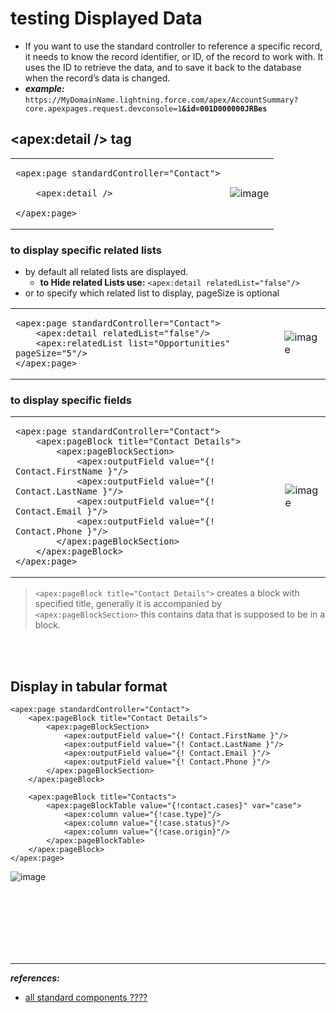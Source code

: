 
# testing Displayed Data
- If you want to use the standard controller to reference a specific record, it needs to know the record identifier, or ID, of the record to work with. It uses the ID to retrieve the data, and to save it back to the database when the record’s data is changed.
- ***example:*** ``https://MyDomainName.lightning.force.com/apex/AccountSummary?core.apexpages.request.devconsole=1``**``&id=001D000000JRBes``**


## <apex:detail /> tag
<table>
<tr>
<td>
  
```vfp
<apex:page standardController="Contact">
    
    <apex:detail />
    
</apex:page>  
```  

</td>
<td>
  
![image](https://user-images.githubusercontent.com/63545175/199980260-4c0ed3dd-55ce-49d5-b55c-7e8a00dcd0fc.png)  
</td>  
</tr>  
</table>  


### to display specific related lists
- by default all related lists are displayed.
  - **to Hide related Lists use:** ``<apex:detail relatedList="false"/>`` 
- or to specify which related list to display, pageSize is optional
 
<table>
<tr>
<td>
  
```vfp
<apex:page standardController="Contact">  
    <apex:detail relatedList="false"/>   
    <apex:relatedList list="Opportunities" pageSize="5"/>  
</apex:page> 
``` 
</td>
<td>
  
![image](https://user-images.githubusercontent.com/63545175/199985760-a1bb6f5a-4cda-4200-8c61-de2b55419952.png)
</td>  
</tr>  
</table>  


### to display specific fields
<table>
<tr>
<td>
  
```vfp
<apex:page standardController="Contact">  
    <apex:pageBlock title="Contact Details">
        <apex:pageBlockSection>
            <apex:outputField value="{! Contact.FirstName }"/>
            <apex:outputField value="{! Contact.LastName }"/>
            <apex:outputField value="{! Contact.Email }"/>
            <apex:outputField value="{! Contact.Phone }"/>
        </apex:pageBlockSection>
    </apex:pageBlock> 
</apex:page> 
``` 
</td>
<td>

![image](https://user-images.githubusercontent.com/63545175/199986474-1967c826-ca18-43ef-9502-ed4cb3b211ef.png)  
</td>  
</tr>  
</table> 

> ``<apex:pageBlock title="Contact Details">`` creates a block with specified title, generally it is accompanied by ``<apex:pageBlockSection>`` this contains data that is supposed to be in a block.


<br/>


<br/>


## Display in tabular format
```
<apex:page standardController="Contact">  
    <apex:pageBlock title="Contact Details">
        <apex:pageBlockSection>
            <apex:outputField value="{! Contact.FirstName }"/>
            <apex:outputField value="{! Contact.LastName }"/>
            <apex:outputField value="{! Contact.Email }"/>
            <apex:outputField value="{! Contact.Phone }"/>
        </apex:pageBlockSection>
    </apex:pageBlock> 
    
    <apex:pageBlock title="Contacts">
        <apex:pageBlockTable value="{!contact.cases}" var="case">
            <apex:column value="{!case.type}"/>
            <apex:column value="{!case.status}"/>
            <apex:column value="{!case.origin}"/>
        </apex:pageBlockTable>
    </apex:pageBlock>
</apex:page> 
```

![image](https://user-images.githubusercontent.com/63545175/199988166-d349d0b4-1bc2-45bf-8256-a41fddd86820.png)



  
<br/>

<br/>

<br/>

<br/>

<br/>

<br/>

---
***references:***
- [all standard components ????](https://developer.salesforce.com/docs/atlas.en-us.224.0.pages.meta/pages/pages_compref.htm?_ga=2.78623645.865651692.1667559514-1022251765.1662354198)


